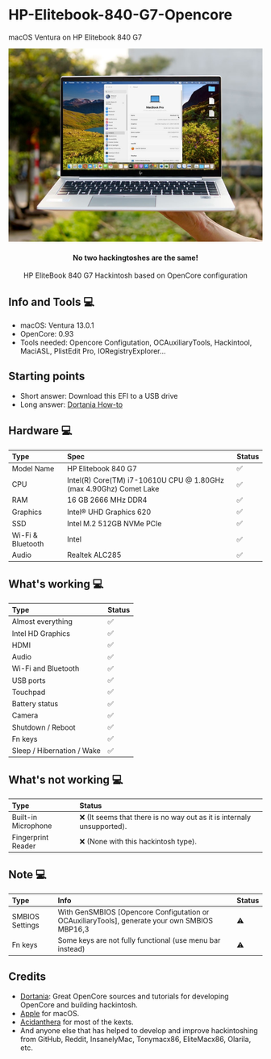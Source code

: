 # HP-Elitebook-840-G7-Opencore
macOS Ventura on HP Elitebook 840 G7
<p align="center">
  <img src="https://github.com/Doyle37/HP-Elitebook-840-G7-Opencore/blob/main/my_hpmac.jpg">
</p>
<h4 align="center"> No two hackingtoshes are the same! </h4>
<p align="center">
  HP EliteBook 840 G7 Hackintosh based on OpenCore configuration 
</p>

## Info and Tools  💻

- macOS: Ventura 13.0.1
- OpenCore: 0.93
- Tools needed: Opencore Configutation, OCAuxiliaryTools, Hackintool, MaciASL, PlistEdit Pro, IORegistryExplorer...

## Starting points

- Short answer: Download this EFI to a USB drive
- Long answer: [Dortania How-to](https://dortania.github.io/OpenCore-Install-Guide/installer-guide/)
  
## Hardware  💻

Type | Spec | Status
:---------|:---------|:----------
Model Name      | HP Elitebook 840 G7 | ✅
CPU              | Intel(R) Core(TM) i7-10610U CPU @ 1.80GHz (max 4.90Ghz) Comet Lake | ✅
RAM           | 16 GB 2666 MHz DDR4 | ✅
Graphics | Intel® UHD Graphics 620 | ✅
SSD             | Intel M.2 512GB NVMe PCIe | ✅
Wi-Fi & Bluetooth             | Intel | ✅
Audio       | Realtek ALC285 | ✅

## What's working  💻
  
Type | Status
:---------|:---------
Almost everything |  ✅  
Intel HD Graphics             |  ✅  
HDMI                                |  ✅  
Audio          |  ✅  
Wi-Fi and Bluetooth         |  ✅  
USB ports        |  ✅  
Touchpad    |  ✅  
Battery status   |  ✅  
Camera   |  ✅    
Shutdown / Reboot   |  ✅  
Fn keys   |  ✅  
Sleep / Hibernation / Wake   |  ✅ 

## What's not working  💻

Type | Status
:---------|:--------- 
Built-in Microphone   |  ❌ (It seems that there is no way out as it is internaly unsupported).
Fingerprint Reader   |  ❌ (None with this hackintosh type).

## Note  💻

Type | Info | Status
:---------|:---------|:----------
SMBIOS Settings  | With GenSMBIOS [Opencore Configutation or OCAuxiliaryTools], generate your own SMBIOS MBP16,3 |  ⚠️
Fn keys  | Some keys are not fully functional (use menu bar instead) |  ⚠️


## Credits
  
 - [Dortania](https://dortania.github.io): Great OpenCore sources and tutorials for developing OpenCore and building hackintosh.
 - [Apple](https://www.apple.com) for macOS.
 - [Acidanthera](https://github.com/acidanthera) for most of the kexts.
 - And anyone else that has helped to develop and improve hackintoshing from GitHub, Reddit, InsanelyMac, Tonymacx86, EliteMacx86, Olarila, etc.

 
